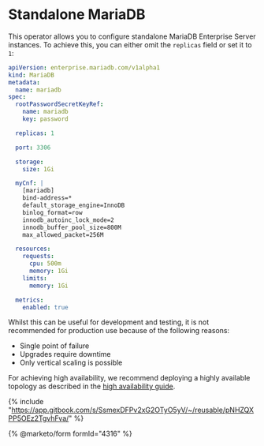 # Standalone MariaDB

This operator allows you to configure standalone MariaDB Enterprise Server instances. To achieve this, you can either omit the `replicas` field or set it to `1`:

```yaml
apiVersion: enterprise.mariadb.com/v1alpha1
kind: MariaDB
metadata:
  name: mariadb
spec:
  rootPasswordSecretKeyRef:
    name: mariadb
    key: password

  replicas: 1

  port: 3306

  storage:
    size: 1Gi

  myCnf: |
    [mariadb]
    bind-address=*
    default_storage_engine=InnoDB
    binlog_format=row
    innodb_autoinc_lock_mode=2
    innodb_buffer_pool_size=800M
    max_allowed_packet=256M

  resources:
    requests:
      cpu: 500m
      memory: 1Gi
    limits:
      memory: 1Gi

  metrics:
    enabled: true
```

Whilst this can be useful for development and testing, it is not recommended for production use because of the following reasons:

* Single point of failure
* Upgrades require downtime
* Only vertical scaling is possible

For achieving high availability, we recommend deploying a highly available topology as described in the [high availability guide](./high_availability.md).


{% include "https://app.gitbook.com/s/SsmexDFPv2xG2OTyO5yV/~/reusable/pNHZQXPP5OEz2TgvhFva/" %}

{% @marketo/form formId="4316" %}
